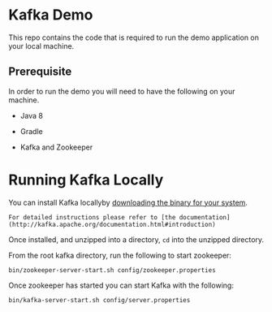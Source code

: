 # Kafka Demo

This repo contains the code that is required to run the demo application on your local machine.

## Prerequisite

In order to run the demo you will need to have the following on your machine.

* Java 8

* Gradle

* Kafka and Zookeeper

# Running Kafka Locally

You can install Kafka locallyby [downloading the binary for your system](http://kafka.apache.org/downloads.html).

```
For detailed instructions please refer to [the documentation](http://kafka.apache.org/documentation.html#introduction)
```

Once installed, and unzipped into a directory, `cd` into the unzipped directory.

From the root kafka directory, run the following to start zookeeper:

```
bin/zookeeper-server-start.sh config/zookeeper.properties
```

Once zookeeper has started you can start Kafka with the following:

```
bin/kafka-server-start.sh config/server.properties
```

